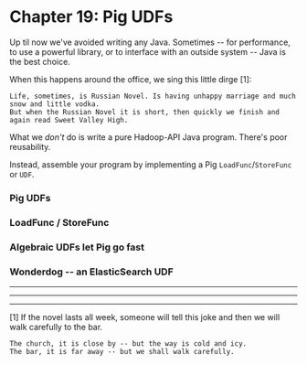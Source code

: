 # Chapter 19: Pig UDFs

Up til now we've avoided writing any Java. Sometimes -- for performance, to use a powerful library, or to interface with an outside system -- Java is the best choice.

When this happens around the office, we sing this little dirge [1]:

    Life, sometimes, is Russian Novel. Is having unhappy marriage and much snow and little vodka.
    But when the Russian Novel it is short, then quickly we finish and again read Sweet Valley High.

What we *don't* do is write a pure Hadoop-API Java program. There's poor reusability.


Instead, assemble your program by implementing a Pig `LoadFunc`/`StoreFunc` or `UDF`.


### Pig UDFs



### LoadFunc / StoreFunc



### Algebraic UDFs let Pig go fast



### Wonderdog -- an ElasticSearch UDF




__________________________________________________________________________
__________________________________________________________________________
__________________________________________________________________________


[1] If the novel lasts all week, someone will tell this joke and then we will walk carefully to the bar.

    The church, it is close by -- but the way is cold and icy.
    The bar, it is far away -- but we shall walk carefully.








